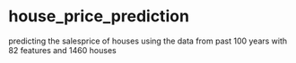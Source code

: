 # house_price_prediction
predicting the salesprice of houses using the data from past 100 years with 82 features and 1460 houses
